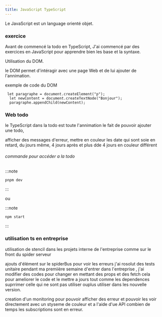 ```yaml
---
title: JavaScript TypeScript
---
```


Le JavaScript est un language orienté objet.

### exercice

Avant de commencé la todo en TypeScript, J'ai commencé par des exercices en JavaScript pour apprendre
bien les base et la syntaxe.

Utilisation du DOM.

le DOM permet d'intéragir avec une page Web et de lui ajouter de l'annimation.

exemple de code du DOM


```
 let paragraphe = document.createElement("p");
  let newContent = document.createTextNode("Bonjour");
  paragraphe.appendChild(newContent);
```


### Web todo

le TypeScript dans la todo est toute l'annimation le fait de pouvoir ajouter une todo,

afficher des messages d'erreur, mettre en couleur les date qui sont soie en retard, du jours même,
4 jours après et plus dde 4 jours en couleur différent

###### commande pour accéder a la todo 
:::note
```
pnpm dev
```
:::

ou 


:::note
```
npm start
```
:::

### utilisation ts en entreprise 
 
utilisation de stencil dans les projets interne de l'entreprise comme sur 
le front du spider serveur 

ajouts d'élément sur le spiderBus pour voir les erreurs 
j'ai rosolut des tests unitaire pendant ma premiière semaine d'entrer dans l'entreprise ,
j'ai modifier des codes pour changer en mettant des props et des fetch cela
pour ameliorer le code et le mettre a jours tout comme les dependences 
suprrimer celle qui ne sont pas utiliser ouplus utiliser dans les nouvelle version.

creation d'un monitoring pour pouvoir afficher des erreur et pouvoir 
les voir directement avec un styseme de couleur et a l'aide d'ue API 
combien de temps les subscriptions sont  en erreur.